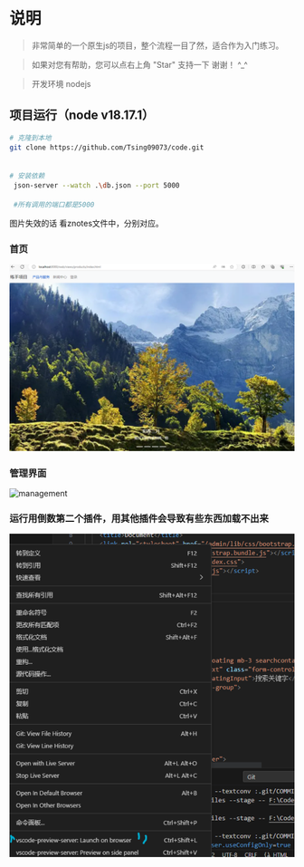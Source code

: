 # 说明

>  非常简单的一个原生js的项目，整个流程一目了然，适合作为入门练习。

>  如果对您有帮助，您可以点右上角 "Star" 支持一下 谢谢！ ^_^

>  开发环境 nodejs



## 项目运行（node v18.17.1）
``` bash
# 克隆到本地
git clone https://github.com/Tsing09073/code.git


# 安装依赖
 json-server --watch .\db.json --port 5000

 #所有调用的端口都是5000

```

图片失效的话 看znotes文件中，分别对应。

### 首页
![home](./Znotes/star1.png)
### 管理界面
![management](./Znotes/star2.png)
### 运行用倒数第二个插件，用其他插件会导致有些东西加载不出来
![image](./Znotes/te.png)
